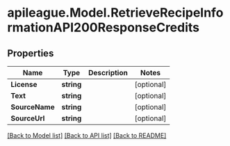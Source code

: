 # apileague.Model.RetrieveRecipeInformationAPI200ResponseCredits

## Properties

Name | Type | Description | Notes
------------ | ------------- | ------------- | -------------
**License** | **string** |  | [optional] 
**Text** | **string** |  | [optional] 
**SourceName** | **string** |  | [optional] 
**SourceUrl** | **string** |  | [optional] 

[[Back to Model list]](../README.md#documentation-for-models) [[Back to API list]](../README.md#documentation-for-api-endpoints) [[Back to README]](../README.md)

